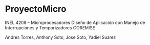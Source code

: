 # ProyectoMicro
INEL 4206 – Microprocesadores Diseño de Aplicación con Manejo de Interrupciones y Temporizadores COREMISE  

Andres Torres,
Anthony Soto,
Jose Soto,
Yadiel Suarez

